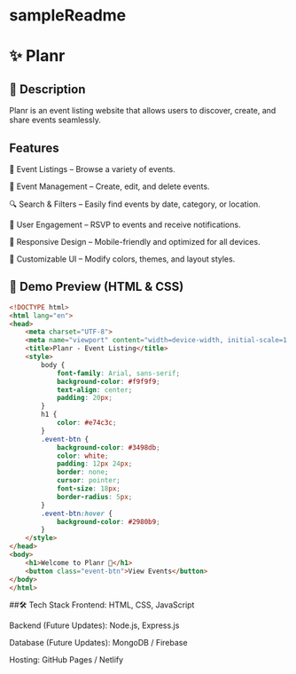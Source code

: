 # sampleReadme
# ✨ Planr

## 📌 Description
Planr is an event listing website that allows users to discover, create, and share events seamlessly.


## Features
🎉 Event Listings – Browse a variety of events.

📅 Event Management – Create, edit, and delete events.

🔍 Search & Filters – Easily find events by date, category, or location.

📢 User Engagement – RSVP to events and receive notifications.

📱 Responsive Design – Mobile-friendly and optimized for all devices.

🎨 Customizable UI – Modify colors, themes, and layout styles.
## 🎨 Demo Preview (HTML & CSS)
```html
<!DOCTYPE html>
<html lang="en">
<head>
    <meta charset="UTF-8">
    <meta name="viewport" content="width=device-width, initial-scale=1.0">
    <title>Planr - Event Listing</title>
    <style>
        body {
            font-family: Arial, sans-serif;
            background-color: #f9f9f9;
            text-align: center;
            padding: 20px;
        }
        h1 {
            color: #e74c3c;
        }
        .event-btn {
            background-color: #3498db;
            color: white;
            padding: 12px 24px;
            border: none;
            cursor: pointer;
            font-size: 18px;
            border-radius: 5px;
        }
        .event-btn:hover {
            background-color: #2980b9;
        }
    </style>
</head>
<body>
    <h1>Welcome to Planr 🚀</h1>
    <button class="event-btn">View Events</button>
</body>
</html>
```
##🛠️ Tech Stack
Frontend: HTML, CSS, JavaScript

Backend (Future Updates): Node.js, Express.js

Database (Future Updates): MongoDB / Firebase

Hosting: GitHub Pages / Netlify


